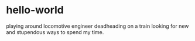 # hello-world
playing around
locomotive engineer deadheading on a train looking for new and stupendous ways to spend my time.
